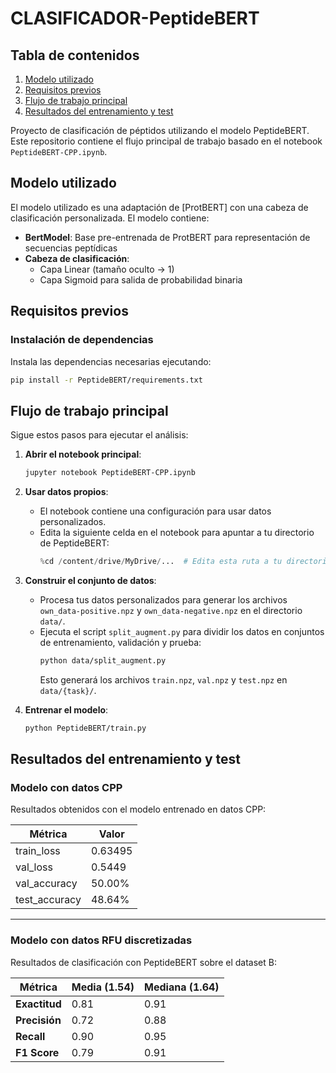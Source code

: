 # CLASIFICADOR-PeptideBERT

## Tabla de contenidos
1. [Modelo utilizado](#modelo-utilizado)
2. [Requisitos previos](#requisitos-previos)
3. [Flujo de trabajo principal](#flujo-de-trabajo-principal)
4. [Resultados del entrenamiento y test](#resultados-del-entrenamiento-y-test)

Proyecto de clasificación de péptidos utilizando el modelo PeptideBERT. Este repositorio contiene el flujo principal de trabajo basado en el notebook `PeptideBERT-CPP.ipynb`.

## Modelo utilizado

El modelo utilizado es una adaptación de [ProtBERT] con una cabeza de clasificación personalizada. El modelo contiene:

- **BertModel**: Base pre-entrenada de ProtBERT para representación de secuencias peptídicas
- **Cabeza de clasificación**:
  - Capa Linear (tamaño oculto → 1)
  - Capa Sigmoid para salida de probabilidad binaria

## Requisitos previos

### Instalación de dependencias
Instala las dependencias necesarias ejecutando:
```bash
pip install -r PeptideBERT/requirements.txt
```

## Flujo de trabajo principal

Sigue estos pasos para ejecutar el análisis:

1. **Abrir el notebook principal**:
   ```bash
   jupyter notebook PeptideBERT-CPP.ipynb
   ```

2. **Usar datos propios**:
   - El notebook contiene una configuración para usar datos personalizados.
   - Edita la siguiente celda en el notebook para apuntar a tu directorio de PeptideBERT:
     ```python
     %cd /content/drive/MyDrive/...  # Edita esta ruta a tu directorio PeptideBERT
     ```

3. **Construir el conjunto de datos**:
   - Procesa tus datos personalizados para generar los archivos `own_data-positive.npz` y `own_data-negative.npz` en el directorio `data/`.
   - Ejecuta el script `split_augment.py` para dividir los datos en conjuntos de entrenamiento, validación y prueba:
     ```bash
     python data/split_augment.py
     ```
     Esto generará los archivos `train.npz`, `val.npz` y `test.npz` en `data/{task}/`.

4. **Entrenar el modelo**:
   ```bash
   python PeptideBERT/train.py
   ```

## Resultados del entrenamiento y test

### Modelo con datos CPP
Resultados obtenidos con el modelo entrenado en datos CPP:

| Métrica       | Valor   |
| ------------- | ------- |
| train_loss    | 0.63495 |
| val_loss      | 0.5449  |
| val_accuracy  | 50.00%  |
| test_accuracy | 48.64%  |

---

### Modelo con datos RFU discretizadas
Resultados de clasificación con PeptideBERT sobre el dataset B:

| Métrica      | Media (1.54) | Mediana (1.64) |
| ------------ | ------------ | -------------- |
| **Exactitud**| 0.81         | 0.91           |
| **Precisión**| 0.72         | 0.88           |
| **Recall**   | 0.90         | 0.95           |
| **F1 Score** | 0.79         | 0.91           |
